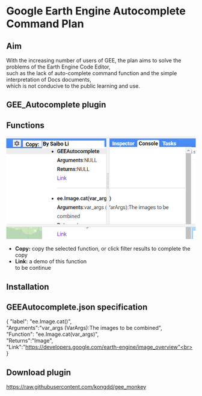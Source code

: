 Google Earth Engine Autocomplete Command Plan
==
Aim
---
With the increasing number of users of GEE, the plan aims to solve the problems of the Earth Engine Code Editor, <br>
such as the lack of auto-complete command function and the simple interpretation of Docs documents,<br>
which is not conducive to the public learning and use.

## GEE_Autocomplete plugin

Functions
---
![plugin](https://github.com/Jackli9218/GEE/blob/master/public/img/function.png)<br>
* **Copy:** copy the selected function, or click filter results to complete the copy<br>
* **Link:** a demo of this function<br>
to be continue

Installation
---

GEEAutocomplete.json specification
---
 {
"label": "ee.Image.cat()",<br>
"Arguments":"var_args (VarArgs<Image>):The images to be combined",<br>
"Function": "ee.Image.cat(var_args)",<br>
"Returns":"Image",<br>
"Link":"https://developers.google.com/earth-engine/image_overview"<br>
}
  
## Download plugin
https://raw.githubusercontent.com/kongdd/gee_monkey
